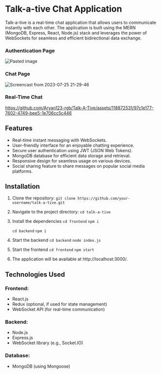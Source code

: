 # Talk-a-tive Chat Application

Talk-a-tive is a real-time chat application that allows users to communicate instantly with each other. The application is built using the MERN (MongoDB, Express, React, Node.js) stack and leverages the power of WebSockets for seamless and efficient bidirectional data exchange.

### Authentication Page

![Pasted image](https://github.com/Aryan123-rgb/Talk-A-Tive/assets/118872531/4ebdc9e0-9ea2-472b-9530-33d34ecee245)



### Chat Page 

![Screencast from 2023-07-25 21-29-46](https://github.com/Aryan123-rgb/Talk-A-Tive/assets/118872531/acc8f948-baee-48ec-be8f-5f63bcb632ce)


### Real-Time Chat



https://github.com/Aryan123-rgb/Talk-A-Tive/assets/118872531/97c1e177-7602-4749-bee5-1e706cc5c446



## Features

- Real-time instant messaging with WebSockets.
- User-friendly interface for an enjoyable chatting experience.
- Secure user authentication using JWT (JSON Web Tokens).
- MongoDB database for efficient data storage and retrieval.
- Responsive design for seamless usage on various devices.
- Social sharing feature to share messages on popular social media platforms.

## Installation

1. Clone the repository:
   `git clone https://github.com/your-username/talk-a-tive.git`

2. Navigate to the project directory:
   `cd talk-a-tive`
3. Install the dependencies
   `cd frontend`
   `npm i`
   
   `cd backend`
   `npm i`
4. Start the backend
   `cd backend`
   `node index.js`
5. Start the frontend
   `cd frontend`
   `npm start`
6. The application will be available at http://localhost:3000/.

## Technologies Used

### Frontend:

- React.js
- Redux (optional, if used for state management)
- WebSocket API (for real-time communication)

### Backend:

- Node.js
- Express.js
- WebSocket library (e.g., Socket.IO)

### Database:

- MongoDB (using Mongoose)

